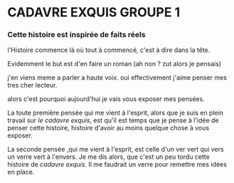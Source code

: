 # CADAVRE EXQUIS GROUPE 1

### Cette histoire est inspirée de faits réels

l'Histoire commence là où tout à commencé, c'est à dire dans la tête.

Evidemment le but est d'en faire un roman (ah non ? zut alors je pensais)

j'en viens meme a parler a haute voix. oui effectivement j'aime penser mes tres cher lecteur.

alors c'est pourquoi aujourd'hui je vais vous exposer mes pensées.

La toute première pensée qui me vient à l'esprit, alors que je suis en plein travail sur *le cadavre exquis*, est qu'il est temps que je pense à l'idée de penser cette histoire, histoire d'avoir au moins quelque chose à vous exposer.

La seconde pensée ,qui me vient à l'esprit, est celle d'un ver vert qui vers un verre vert à l'envers. Je me dis alors, que c'est un peu tordu cette histoire de *cadavre exquis*. Il me faudrait un verre pour remettre mes idées en place.    